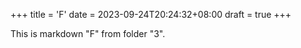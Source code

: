 +++
title = 'F'
date = 2023-09-24T20:24:32+08:00
draft = true
+++

This is markdown "F" from folder "3".
